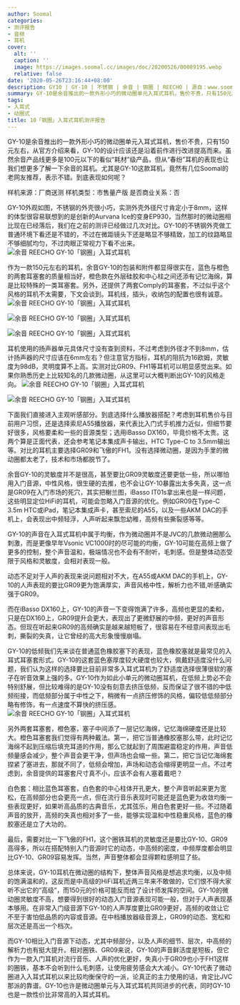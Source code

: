 ```yaml
---
author: Soomal
categories:
- 测评报告
- 音频
- 耳机
cover:
  alt: ''
  caption: ''
  image: https://images.soomal.cc/images/doc/20200526/00089195.webp
  relative: false
date: '2020-05-26T23:16:44+08:00'
description: GY10 | GY-10 | 不锈钢 | 余音 | 钢圈 | REECHO | 源自：www.soomal.com | 版权：原创 |  平均/总评分：09.30/186
summary: GY-10是余音推出的一款外形小巧的微动圈单元入耳式耳机，售价不贵，只有150元左右，从官方介绍来看，GY-10的设计应该还是沿着前作进行改进提高而来。虽然余音产品线更多是100元以下的看似“耗材”级产品，但从“春纷”耳机的表现也让我们想更多了解一下余音的耳机。
tags:
- 入耳式
- 动圈式
title: 10「钢圈」入耳式耳机测评报告
---
```


GY-10是余音推出的一款外形小巧的微动圈单元入耳式耳机，售价不贵，只有150元左右，从官方介绍来看，GY-10的设计应该还是沿着前作进行改进提高而来。虽然余音产品线更多是100元以下的看似“耗材”级产品，但从“春纷”耳机的表现也让我们想更多了解一下余音的耳机。尤其是GY-10这款耳机，竟然有几位Soomal的老网友推荐，表示不错。到底表现如何呢？

样机来源：厂商送测
样机类型：市售量产版
是否商业关系：否

GY-10外观如图，不锈钢的外壳很小巧，实测外壳外径尺寸肯定小于8mm，这样的体型很容易联想到的是创新的Aurvana Ice的变身EP930，当然那时的微动圈相比现在已经落后，我们在之前的测评已经做过几次对比。GY-10的不锈钢外壳做工普通环境下看还是不错的，不过在微距镜头下还是略显不够精致，加工的纹路略显不够细腻均匀，不过肉眼正常视力下看不出来。
![余音 REECHO GY-10「钢圈」入耳式耳机](https://images.soomal.cc/images/doc/20200520/00089022.webp)




作为一款150元左右的耳机，余音GY-10的包装和附件都显得很实在，蓝色与橙色的两套耳塞套的质量相当好，橙色款在外层硅胶和中心柱之间还添有记忆海绵，算是比较特殊的一类耳塞套。另外，还提供了两套Comply的耳塞套，不过似乎这个风格的耳机不太需要，下文会谈到。耳机线，插头，收纳包的配置也很有诚意。
![余音 REECHO GY-10「钢圈」入耳式耳机](https://images.soomal.cc/images/doc/20200520/00089009.webp)




![余音 REECHO GY-10「钢圈」入耳式耳机](https://images.soomal.cc/images/doc/20200520/00089013_01.webp)




![余音 REECHO GY-10「钢圈」入耳式耳机](https://images.soomal.cc/images/doc/20200520/00089018_01.webp)




耳机使用的扬声器单元具体尺寸没有查到资料，不过考虑到外径才不到8mm，估计扬声器的尺寸应该在6mm左右？但注意官方指标，耳机的阻抗为16欧姆，灵敏度为98dB，灵明度算不上高。实测对比GR09、FH1等耳机可以明显感觉出来。如果你熟悉历史上比较知名的几款微动圈，从这里可以大概判断出GY-10的风格走向。
![余音 REECHO GY-10「钢圈」入耳式耳机](https://images.soomal.cc/images/doc/20200520/00089019_01.webp)




![余音 REECHO GY-10「钢圈」入耳式耳机](https://images.soomal.cc/images/doc/20200520/00089021_01.webp)




下面我们直接进入主观听感部分。到底选择什么播放器搭配？考虑到耳机售价与目前用户习惯，还是选择索尼A55播放器，来代表比入门式手机推力近似，但细节要好很多，风格要柔和一些的音源类型；选用iBasso DX160，毕竟价格不太贵。这两个算是正面代表，还会参考笔记本集成声卡输出，HTC Type-C to 3.5mm输出等。对比的耳机主要选择GR09和飞傲的FH1。没有选择微动圈，是因为手里的微动圈都太老了，技术和市场都脱节了。

余音GY-10的灵敏度并不是很高，甚至要比GR09灵敏度还要更低一些，所以哪怕用入门音源，中性风格，很生硬的去推，也不会让GY-10暴露出太多失真，这一点是GR09在入门市场的死穴，其实把榭兰图，iBasso IT01s拿出来也是一样问题，这些明显定位HiFi的耳机，可能会忽略入门音源的优化。例如GR09在Type-C 3.5m HTC或iPad，笔记本集成声卡，甚至索尼的A55，以及一些AKM DAC的手机上，会表现出中频轻浮，人声听起来飘忽幼稚，高频有些撕裂感等等。

GY-10的声音在入耳式耳机中属于均衡，作为微动圈并不是JVC的几款微动圈那么刺激，而是更像早年Vsonic VC1000时的尽可能的均衡，GY-10可能在高频上做了更多的控制，整个声音温和，极端情况也不会有不耐听，毛刺感。但是整体动态受限于风格和灵敏度，会相对表现一般。

动态不足对于人声的表现来说问题相对不大，在A55或AKM DAC的手机上，GY-10的人声表现的要比GR09更为饱满厚实，声音风格中性，解析力也不错,听感确实强于GR09。

而在iBasso DX160上，GY-10的声音一下变得饱满了许多，高频也更显的柔和，只是在DX160上，GR09提升会更大，表现出了更微舒展的中频，更好的声音形态。但现在听起来GR09的高频确实是越来越短板了，很容易在不经意间表现出毛刺，撕裂的失真，让它曾经的高大形象慢慢崩塌。

GY-10的低频我们先来谈在普通蓝色橡胶塞下的表现，蓝色橡胶塞就是最常见的入耳式耳塞套形式。GY-10的这套蓝色塞厚度较大硬度也较大，佩戴舒适度没什么问题，我们认为这样的选择要比目前非常多入耳式耳机为了舒适度选择很薄很软的塞子在听音效果上强的多。GY-10作为如此小单元的微动圈耳机，在低频上势必不会特别舒展，但比较难得的是GY-10没有刻意去挤压低频，反而保证了很不错的中低频衔接，而低频部分属于中性之下，稍微有一点挤压修饰的风格，偏较低低频部分略有修饰，有一点速度不算快的挤压感。
![余音 REECHO GY-10「钢圈」入耳式耳机](https://images.soomal.cc/images/doc/20200520/00089020.webp)




另外两套耳塞套，橙色塞，塞子中间添了一层记忆海绵，记忆海绵硬度还是比较大。橙色耳塞套我们觉得有两种戴法。第一，把它当普通橡胶塞那么带，此时记忆海绵不起到压缩后填充耳道的作用，那么它就起到了周围避震稳定的作用，声音低频量感会减少，整个声音会更干净，但声场也会缩一些。第二，把它当记忆海绵套捏紧了塞进去，那就不同了，低频会增加，声场和动态会缩得更明显一点。不过考虑到，余音提供的耳塞套尺寸真不小，应该不会有人塞着戴吧？

白色套：相比蓝色耳塞套，白色套的中心柱体开孔更大，整个声音听起来更为宽松，在高频部分也会更亮一点，但在流行音乐表现时可能还是蓝色更为收敛均衡一些表现更好，如果听高品质的古典音乐，尤其弦乐，用白色套更好一些。不过随着声音的放开，高频的失真也相对多了一些，能够实现温和中性稳重风格，蓝色的橡胶塞还是立了大功的。

最后，需要对比一下飞傲的FH1，这个圈铁耳机的灵敏度还是要比GY-10、GR09高得多，所以在搭配特别入门音源时它的动态，中高频的密度，中频厚度都会明显比GY-10、GR09容易发挥。当然，声音整体都会显得颗粒感明显了些。

总体来说，GY-10耳机在微动圈的结构下，整体声音风格是想追求均衡，以及中频的饱满温和的，这反而是中高级的HiFi耳机近两三年来不敢做的，它们恨不得大家听不出它的“高级”，而150元的价格可能反而给了设计师发挥的空间。GY-10的微动圈灵敏度不高，想要得到很好的动态入门音源表现可能一般，但对于人声表现基本够用。在非常入门级音源下GY-10的人声厚度要比GR09更好，高频的收敛让它不至于害怕低品质的内容或音源。在中档播放器级音源上，GR09的动态、宽松和层次还是高出一个档次。

而GY-10相比入门音源下动态，尤其中频部分，以及人声的细节、层次，中高频的解析力也有挺大提升。相对圈铁、GR09来说，GY-10的声音鲜活度是短板，但它作为一款入门耳机对流行音乐、人声的优化更好，失真小于GR09也小于FH1这样的圈铁，基本不会听到什么毛刺感，让使用疲劳感会大大减小。GY-10代表了微动圈进入入耳式耳机以来比较均衡保守的一派，论真正的主力使用的话，肯定比JVC那派的靠谱。GY-10也许是微动圈单元与入耳式耳机共同进步的代表，同时GY-10也是一款性价比非常高的入耳式耳机。